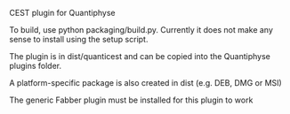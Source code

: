 CEST plugin for Quantiphyse

To build, use python packaging/build.py. Currently it does not make any 
sense to install using the setup script.

The plugin is in dist/quanticest and can be copied into the Quantiphyse
plugins folder.

A platform-specific package is also created in dist (e.g. DEB, DMG
or MSI)

The generic Fabber plugin must be installed for this plugin to work
